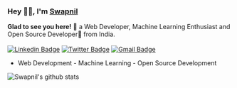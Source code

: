 ### Hey 👋🏽, I'm [Swapnil](https://swapnilsparsh.github.io) 

**Glad to see you here!** :star_struck: a Web Developer, Machine Learning Enthusiast and Open Source Developer🚀 from India. <br> <br> 
[![Linkedin Badge](https://img.shields.io/badge/-SwapnilSparsh-blue?style=social&logo=Linkedin&logoColor=blue&link=https://www.linkedin.com/in/swapnilsparsh)](https://www.linkedin.com/in/shivaylamba/)
[![Twitter Badge](http://img.shields.io/badge/-@swapnilsparsh-1ca0f1?style=social&logo=twitter&logoColor=blue&link=https://twitter.com/swapnilsparsh)](https://twitter.com/swapnilsparsh) 
[![Gmail Badge](https://img.shields.io/badge/-GMail-c14438?style=social&logo=Gmail&logoColor=red&link=mailto:arezona.lucky55@gmail.com)](mailto:arezona.lucky55@gmail.com)


- Web Development - Machine Learning - Open Source Development

![Swapnil's github stats](https://github-readme-stats.vercel.app/api?username=swapnilsparsh&show_icons=true&hide_border=true)
